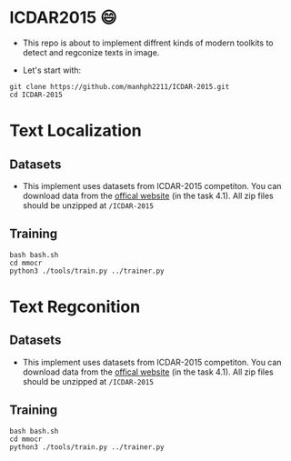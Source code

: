 ICDAR2015 :smile:
=====

- This repo is about to implement diffrent kinds of modern toolkits to detect and regconize texts in image.

- Let's start with:

```
git clone https://github.com/manhph2211/ICDAR-2015.git 
cd ICDAR-2015
```
# Text Localization

## Datasets

- This implement uses datasets from ICDAR-2015 competiton. You can download data from the [offical website](https://rrc.cvc.uab.es/?ch=4&com=downloads) (in the task 4.1). All zip files should be unzipped at `/ICDAR-2015` 

## Training

```
bash bash.sh
cd mmocr
python3 ./tools/train.py ../trainer.py

```

# Text Regconition

## Datasets

- This implement uses datasets from ICDAR-2015 competiton. You can download data from the [offical website](https://rrc.cvc.uab.es/?ch=4&com=downloads) (in the task 4.1). All zip files should be unzipped at `/ICDAR-2015` 

## Training

```
bash bash.sh
cd mmocr
python3 ./tools/train.py ../trainer.py

```






